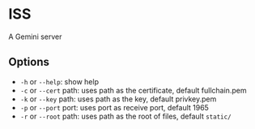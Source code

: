# ISS

A Gemini server


## Options

- `-h` or `--help`:	show help
- `-c` or `--cert` path: uses path as the certificate, default fullchain.pem
- `-k` or `--key` path: uses path as the key, default privkey.pem
- `-p` or `--port` port: uses port as receive port, default 1965
- `-r` or `--root` path: uses path as the root of files, default `static/`